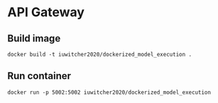 # API Gateway

## Build image

`docker build -t iuwitcher2020/dockerized_model_execution .`

## Run container

`docker run -p 5002:5002 iuwitcher2020/dockerized_model_execution`
